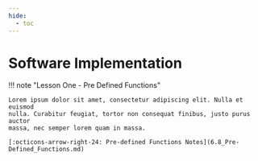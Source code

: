 ```yaml
---
hide:
  - toc
---
```


# Software Implementation

!!! note "Lesson One - Pre Defined Functions"

    Lorem ipsum dolor sit amet, consectetur adipiscing elit. Nulla et euismod
    nulla. Curabitur feugiat, tortor non consequat finibus, justo purus auctor
    massa, nec semper lorem quam in massa.

    [:octicons-arrow-right-24: Pre-defined Functions Notes](6.8_Pre-Defined_Functions.md)


